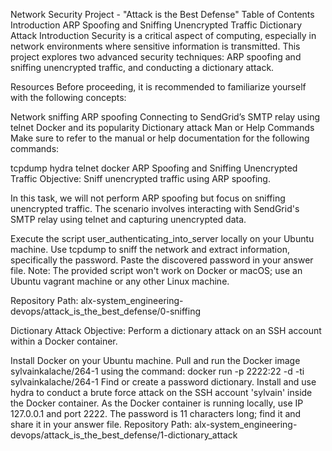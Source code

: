 Network Security Project - "Attack is the Best Defense"
Table of Contents
Introduction
ARP Spoofing and Sniffing Unencrypted Traffic
Dictionary Attack
Introduction
Security is a critical aspect of computing, especially in network environments where sensitive information is transmitted. This project explores two advanced security techniques: ARP spoofing and sniffing unencrypted traffic, and conducting a dictionary attack.

Resources
Before proceeding, it is recommended to familiarize yourself with the following concepts:

Network sniffing
ARP spoofing
Connecting to SendGrid’s SMTP relay using telnet
Docker and its popularity
Dictionary attack
Man or Help Commands
Make sure to refer to the manual or help documentation for the following commands:

tcpdump
hydra
telnet
docker
ARP Spoofing and Sniffing Unencrypted Traffic
Objective: Sniff unencrypted traffic using ARP spoofing.

In this task, we will not perform ARP spoofing but focus on sniffing unencrypted traffic. The scenario involves interacting with SendGrid's SMTP relay using telnet and capturing unencrypted data.

Execute the script user_authenticating_into_server locally on your Ubuntu machine.
Use tcpdump to sniff the network and extract information, specifically the password.
Paste the discovered password in your answer file.
Note: The provided script won't work on Docker or macOS; use an Ubuntu vagrant machine or any other Linux machine.

Repository Path: alx-system_engineering-devops/attack_is_the_best_defense/0-sniffing

Dictionary Attack
Objective: Perform a dictionary attack on an SSH account within a Docker container.

Install Docker on your Ubuntu machine.
Pull and run the Docker image sylvainkalache/264-1 using the command: docker run -p 2222:22 -d -ti sylvainkalache/264-1
Find or create a password dictionary.
Install and use hydra to conduct a brute force attack on the SSH account 'sylvain' inside the Docker container.
As the Docker container is running locally, use IP 127.0.0.1 and port 2222.
The password is 11 characters long; find it and share it in your answer file.
Repository Path: alx-system_engineering-devops/attack_is_the_best_defense/1-dictionary_attack